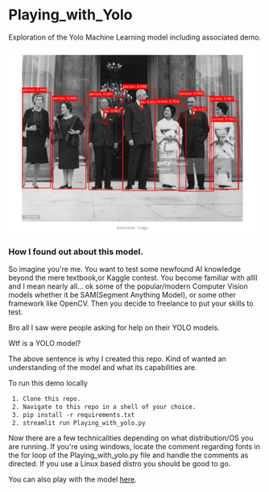 # Playing_with_Yolo
Exploration of the Yolo Machine Learning model including associated demo.

![Yolo in action](https://github.com/Onlyartist9/Playing_with_Yolo/blob/main/assets/Screenshot%202023-06-11%20113450.png)

### How I found out about this model.
So imagine you're me. You want to test some newfound AI knowledge beyond the mere textbook,or Kaggle contest. 
You become familiar with allll and I mean nearly all... ok some of the popular/modern Computer Vision models whether it be SAM(Segment Anything Model),
or some other framework like OpenCV. Then you decide to freelance to put your skills to test. 

Bro all I saw were people asking for help on their YOLO models. 

Wtf is a YOLO model?

The above sentence is why I created this repo. Kind of wanted an understanding of the model and what its capabilities are.

To run this demo locally

```
 1. Clone this repo.
 2. Navigate to this repo in a shell of your choice.
 3. pip install -r requirements.txt
 2. streamlit run Playing_with_yolo.py
```
Now there are a few technicalities depending on what distribution/OS you are running. If you're using windows, locate the comment
regarding fonts in the for loop of the Playing_with_yolo.py file and handle the comments as directed. If you use a Linux based distro you should be good to go.

You can also play with the model [here](https://onlyartist9-playing-with-yolo-playing-with-yolo-ikg2jm.streamlit.app/).

